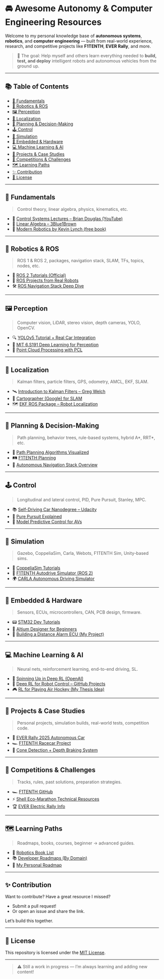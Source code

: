 # 🚘 Awesome Autonomy & Computer Engineering Resources

Welcome to my personal knowledge base of **autonomous systems**, **robotics**, and **computer engineering** — built from real-world experience, research, and competitive projects like **F1TENTH**, **EVER Rally**, and more.

> 🎯 The goal: Help myself and others learn everything needed to **build, test, and deploy** intelligent robots and autonomous vehicles from the ground up.

---

## 📚 Table of Contents

- [🧠 Fundamentals](#-fundamentals)
- [🦾 Robotics & ROS](#-robotics--ros)
- [🖼️ Perception](#-perception)
- [📍 Localization](#-localization)
- [🧭 Planning & Decision-Making](#-planning--decision-making)
- [🕹️ Control](#-control)
- [🧪 Simulation](#-simulation)
- [🔌 Embedded & Hardware](#-embedded--hardware)
- [💻 Machine Learning & AI](#-machine-learning--ai)
- [🚗 Projects & Case Studies](#-projects--case-studies)
- [🏁 Competitions & Challenges](#-competitions--challenges)
- [🗺️ Learning Paths](#-learning-paths)
- [✨ Contribution](#-contribution)
- [📄 License](#-license)

---

## 🧠 Fundamentals

> Control theory, linear algebra, physics, kinematics, etc.

- 📘 [Control Systems Lectures – Brian Douglas (YouTube)](https://www.youtube.com/user/ControlLectures)
- 📗 [Linear Algebra – 3Blue1Brown](https://www.3blue1brown.com/lessons/linear-algebra-series)
- 📙 [Modern Robotics by Kevin Lynch (free book)](http://hades.mech.northwestern.edu/index.php/Modern_Robotics)

---

## 🦾 Robotics & ROS

> ROS 1 & ROS 2, packages, navigation stack, SLAM, TFs, topics, nodes, etc.

- 🐢 [ROS 2 Tutorials (Official)](https://docs.ros.org/en/foxy/Tutorials.html)
- 🤖 [ROS Projects from Real Robots](https://github.com/AtsushiSakai/ros_robot_programming)
- 🛠️ [ROS Navigation Stack Deep Dive](https://github.com/ros-planning/navigation2)

---

## 🖼️ Perception

> Computer vision, LiDAR, stereo vision, depth cameras, YOLO, OpenCV.

- 🔍 [YOLOv5 Tutorial + Real Car Integration](https://github.com/ultralytics/yolov5)
- 🧠 [MIT 6.S191 Deep Learning for Perception](http://introtodeeplearning.com/)
- 🧊 [Point Cloud Processing with PCL](https://pointclouds.org/)

---

## 📍 Localization

> Kalman filters, particle filters, GPS, odometry, AMCL, EKF, SLAM.

- 🛰️ [Introduction to Kalman Filters – Greg Welch](https://www.cs.unc.edu/~welch/media/pdf/kalman_intro.pdf)
- 📍 [Cartographer (Google) for SLAM](https://google-cartographer.readthedocs.io/)
- 🗺️ [EKF ROS Package – Robot Localization](https://github.com/cra-ros-pkg/robot_localization)

---

## 🧭 Planning & Decision-Making

> Path planning, behavior trees, rule-based systems, hybrid A*, RRT*, etc.

- 🧩 [Path Planning Algorithms Visualized](https://github.com/zhm-real/PathPlanning)
- 🛤️ [F1TENTH Planning](https://f1tenth.org/planning.html)
- 📐 [Autonomous Navigation Stack Overview](https://navigation.ros.org/)

---

## 🕹️ Control

> Longitudinal and lateral control, PID, Pure Pursuit, Stanley, MPC.

- 📚 [Self-Driving Car Nanodegree – Udacity](https://www.udacity.com/course/self-driving-car-engineer-nanodegree--nd013)
- 📐 [Pure Pursuit Explained](https://www.researchgate.net/publication/357366362_Pure_Pursuit_Control_Algorithm)
- 🧠 [Model Predictive Control for AVs](https://github.com/JuliaMPC/MPCExamples.jl)

---

## 🧪 Simulation

> Gazebo, CoppeliaSim, Carla, Webots, F1TENTH Sim, Unity-based sims.

- 🧱 [CoppeliaSim Tutorials](https://www.coppeliarobotics.com/helpFiles/en/tutorials.htm)
- 🛞 [F1TENTH Autodrive Simulator (ROS 2)](https://github.com/f1tenth/f1tenth_gym_ros)
- 🌍 [CARLA Autonomous Driving Simulator](https://carla.org/)

---

## 🔌 Embedded & Hardware

> Sensors, ECUs, microcontrollers, CAN, PCB design, firmware.

- 📟 [STM32 Dev Tutorials](https://shawnhymel.com/portfolio/stm32-dev-series/)
- 💾 [Altium Designer for Beginners](https://resources.altium.com/)
- 🧱 [Building a Distance Alarm ECU (My Project)](link-to-your-project)

---

## 💻 Machine Learning & AI

> Neural nets, reinforcement learning, end-to-end driving, SL.

- 🤖 [Spinning Up in Deep RL (OpenAI)](https://spinningup.openai.com/en/latest/)
- 🧠 [Deep RL for Robot Control – GitHub Projects](https://github.com/dennybritz/reinforcement-learning)
- 🎮 [RL for Playing Air Hockey (My Thesis Idea)](link-to-your-project)

---

## 🚗 Projects & Case Studies

> Personal projects, simulation builds, real-world tests, competition code.

- 🏁 [EVER Rally 2025 Autonomous Car](link)
- 🏎️ [F1TENTH Racecar Project](link)
- 📸 [Cone Detection + Depth Braking System](link)

---

## 🏁 Competitions & Challenges

> Tracks, rules, past solutions, preparation strategies.

- 🏎️ [F1TENTH GitHub](https://github.com/f1tenth)
- ⚡ [Shell Eco-Marathon Technical Resources](https://www.shell.com/energy-and-innovation/shell-ecomarathon)
- 🏆 [EVER Electric Rally Info](link-if-available)

---

## 🗺️ Learning Paths

> Roadmaps, books, courses, beginner → advanced guides.

- 📖 [Robotics Book List](https://github.com/ahmedfgad/Robotics-Books)
- 📚 [Developer Roadmaps (By Domain)](https://roadmap.sh/)
- 🧭 [My Personal Roadmap](resources/learning-path.md)

---

## ✨ Contribution

Want to contribute? Have a great resource I missed?
- Submit a pull request!
- Or open an issue and share the link.

Let’s build this together.

---

## 📄 License

This repository is licensed under the [MIT License](LICENSE).

---

> ⚠️ Still a work in progress — I’m always learning and adding new content!
